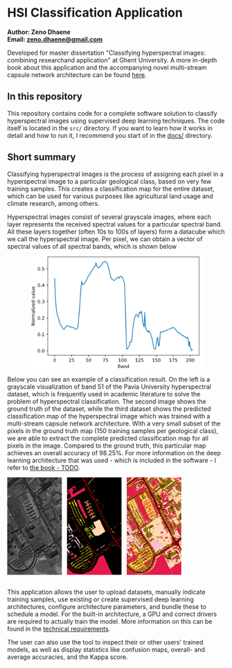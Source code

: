 # HSI Classification Application

**Author: Zeno Dhaene**<br>
**Email: zeno.dhaene@gmail.com**

Developed for master dissertation "Classifying hyperspectral images:  combining researchand application" at Ghent University. A more in-depth book about this application and the accompanying novel multi-stream capsule network architecture can be found [here]().

## In this repository

This repository contains code for a complete software solution to classify hyperspectral images using supervised deep learning techniques. The code itself is located in the `src/` directory. If you want to learn how it works in detail and how to run it, I recommend you start of in the [docs/](./docs) directory.

## Short summary

Classifying hyperspectral images is the process of assigning each pixel in a hyperspectral image to a particular geological class, based on very few training samples. This creates a classification map for the entire dataset, which can be used for various purposes like agricultural land usage and climate research, among others.

Hyperspectral images consist of several grayscale images, where each layer represents the received spectral values for a particular spectral band. All these layers together (often 10s to 100s of layers) form a datacube which we call the hyperspectral image. Per pixel, we can obtain a vector of spectral values of all spectral bands, which is shown below

<p align="center">
    <img src="./docs/images/spectral_signature.png" width="400" />
</p>

Below you can see an example of a classification result. On the left is a grayscale visualization of band 51 of the Pavia University hyperspectral dataset, which is frequently used in academic literature to solve the problem of hyperspectral classification. The second image shows the ground truth of the dataset, while the third dataset shows the predicted classification map of the hyperspectral image which was trained with a multi-stream capsule network architecture. With a very small subset of the pixels in the ground truth map (150 training samples per geological class), we are able to extract the complete predicted classification map for all pixels in the image. Compared to the ground truth, this particular map achieves an overall accuracy of 98.25%. For more information on the deep learning architecture that was used - which is included in the software - I refer to [the book - TODO](TODO). 

<table>
    <tr>
        <img src="./docs/images/paviau-false-colour-image.png" width="25%"/> &nbsp;
        <img src="./docs/images/paviau-ground-truth.png" width="25%" /> &nbsp;
        <img src="./docs/images/paviau-ms-135.png" width="25%" />
    </tr>
</table>

This application allows the user to upload datasets, manually indicate training samples, use existing or create supervised deep learning architectures, configure architecture parameters, and bundle these to schedule a model. For the built-in architecture, a GPU and correct drivers are required to actually train the model. More information on this can be found in the [technical requirements](./docs/technical_requirements.md).

The user can also use the tool to inspect their or other users' trained models, as well as display statistics like confusion maps, overall- and average accuracies, and the Kappa score.
